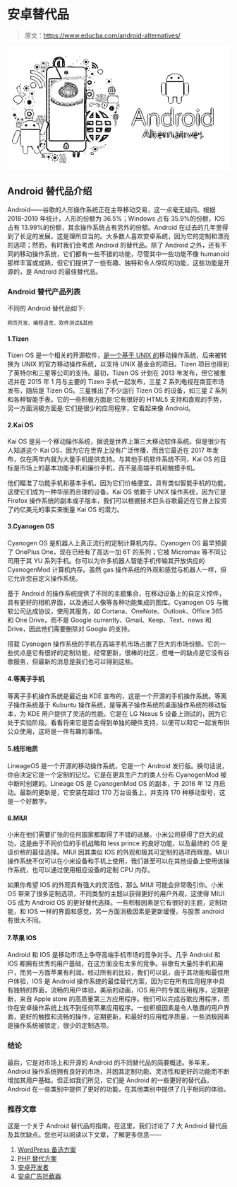 # 安卓替代品

> 原文：<https://www.educba.com/android-alternatives/>

![Android Alternatives](img/ded005dac65ace3407f476ae64945eda.png)



## Android 替代品介绍

Android——谷歌的人形操作系统正在主导移动交易，这一点毫无疑问。根据 2018-2019 年统计，人形的份额为 36.5%；Windows 占有 35.9%的份额，IOS 占有 13.99%的份额，其余操作系统占有另外的份额。Android 在过去的几年里得到了长足的发展，这是理所应当的。大多数人喜欢安卓系统，因为它的定制和漂亮的选项；然而，有时我们会考虑 Android 的替代品。除了 Android 之外，还有不同的移动操作系统，它们都有一些不错的功能，尽管其中一些功能不像 humanoid 那样丰富或成熟，但它们提供了一些有趣、独特和令人惊叹的功能，这些功能是开源的，是 Android 的最佳替代品。

### Android 替代产品列表

不同的 Android 替代品如下:

<small>网页开发、编程语言、软件测试&其他</small>

#### 1.Tizen

Tizen OS 是一个相关的开源软件，[是一个基于 UNIX 的](https://www.educba.com/career-in-unix/)移动操作系统，后来被转换为 UNIX 的官方移动操作系统，以支持 UNIX 基金会的项目。Tizen 项目也得到了英特尔和三星等公司的支持。最初，Tizen OS 计划在 2013 年发布，但它被推迟并在 2015 年 1 月与主要的 Tizen 手机一起发布，三星 Z 系列电视在南亚市场发布，随后是 Tizen OS。三星推出了不少运行 Tizen OS 的设备，如三星 Z 系列和各种智能手表。它的一些积极方面是:它有很好的 HTML5 支持和直观的手势，另一方面消极方面是:它们是很少的应用程序，它看起来像 Android。

#### 2.Kai OS

Kai OS 是另一个移动操作系统，据说是世界上第三大移动软件系统。但是很少有人知道这个 Kai OS，因为它在世界上没有广泛传播，而且它最近在 2017 年发布，仅在两年内就为大量手机提供支持。与其他手机软件系统不同，Kai OS 的目标是市场上的基本功能手机和廉价手机，而不是高端手机和触摸手机。

他们瞄准了功能手机和基本手机，因为它们价格便宜，具有类似智能手机的功能，这使它们成为一种华丽而合理的设备。Kai OS 依赖于 UNIX 操作系统，因为它是 Firefox 操作系统的副本或子版本，我们可以根据技术巨头谷歌最近在它身上投资了约亿美元的事实来衡量 Kai OS 的潜力。

#### 3.Cyanogen OS

Cyanogen OS 是机器人上真正流行的定制计算机内存。Cyanogen OS 最早预装了 OnePlus One，现在已经有了高达一加 6T 的系列；它被 Micromax 等不同公司用于其 YU 系列手机。你可以为许多机器人智能手机传输其开放供应的 CyanogenMod 计算机内存。虽然 gas 操作系统的外观和感觉与机器人一样，但它允许您自定义操作系统。

基于 Android 的操作系统提供了不同的主题集合，在移动设备上的自定义控件，具有更好的相机界面，以及通过人像等各种功能集成的图库。Cyanogen OS 与微软公司达成协议，使用其服务，如 Cortana、OneNote、Outlook、Office 365 和 One Drive，而不是 Google currently、Gmail、Keep、Text、news 和 Drive，因此他们需要删除对 Google 的支持。

搭载 Cyanogen 操作系统的手机在高端手机市场占据了巨大的市场份额。它的一些优点是它有很好的定制功能，经常更新，很棒的社区，但唯一的缺点是它没有谷歌服务，但最新的消息是我们也可以得到这些。

#### 4.等离子手机

等离子手机操作系统是最近由 KDE 宣布的，这是一个开源的手机操作系统。等离子操作系统基于 Kubuntu 操作系统，是等离子操作系统的桌面操作系统的移动版本，为 KDE 用户提供了灵活的性能。它是在 LG Nexus 5 设备上测试的，因为它处于实验阶段。看看将来它是否会得到单独的硬件支持，以便可以和它一起发布供公众使用，这将是一件有趣的事情。

#### 5.线形地质

LineageOS 是一个开源的移动操作系统，它是一个 Android 发行版。换句话说，你会决定它是一个定制的记忆。它是在更具生产力的类人分布 CyanogenMod 被中断时创建的。Lineage OS 是 CyanogenMod OS 的副本，于 2016 年 12 月启动。最新的更新是，它安装在超过 170 万台设备上，并支持 170 种移动型号，这是一个好数字。

#### 6.MIUI

小米在他们需要扩张的任何国家都取得了不错的进展。小米公司获得了巨大的成功，这是由于不同价位的手机战略和 less prince 的良好功能，以及最终的 OS 是该价格的最佳选择。MIUI 因其类似 IOS 的外观和极其可定制的选项而辉煌。MIUI 操作系统不仅可以在小米设备和手机上使用，我们甚至可以在其他设备上使用该操作系统，也可以通过使用相应设备的定制 CPU 内存。

如果你希望 IOS 的外观具有强大的灵活性，那么 MIUI 可能会非常吸引你。小米 OS 带来了很多定制选项，不同类型的主题以获得更好的用户外观，这使得 MIUI OS 成为 Android OS 的更好替代选择。一些积极因素是它有很好的主题，定制功能，和 IOS 一样的界面和感觉，另一方面消极因素是更新缓慢，与股票 android 有很大不同。

#### 7.苹果 IOS

Android 和 IOS 是移动市场上争夺高端手机市场的竞争对手。几乎 Android 和 IOS 都拥有优秀的用户基础，在这方面没有太多的竞争。谷歌有大量的手机和用户，而另一方面苹果有利润。经过所有的比较，我们可以说，由于其功能和最佳用户体验，IOS 是 Android 操作系统的最佳替代方案，因为它在所有应用程序中具有独特的界面，流畅的用户体验，美丽的动画，IOS 用户的专属应用程序，定期更新，来自 Apple store 的高质量第三方应用程序。我们可以完成谷歌应用程序，而你在安卓操作系统上找不到任何苹果应用程序。一些积极因素是令人敬畏的用户界面，更好的触摸和流畅的操作，定期更新，和最好的应用程序质量，一些消极因素是操作系统被锁定，很少的定制选项。

### 结论

最后，它是对市场上和开源的 Android 的不同替代品的简要概述。多年来，Android 操作系统拥有良好的市场，并因其定制功能、灵活性和更好的功能而不断增加其用户基础，但正如我们所见，它们是 Android 的一些更好的替代品，Android 在一些类别中提供了更好的功能，在其他类别中提供了几乎相同的体验。

### 推荐文章

这是一个关于 Android 替代品的指南。在这里，我们讨论了 7 大 Android 替代品及其优缺点。您也可以阅读以下文章，了解更多信息——

1.  [WordPress 备选方案](https://www.educba.com/wordpress-alternatives/)
2.  [PHP 替代方案](https://www.educba.com/php-alternatives/)
3.  [安卓开发者](https://www.educba.com/android-developer-vs-web-developer/)
4.  [安卓广告拦截器](https://www.educba.com/android-ad-blocker/)





